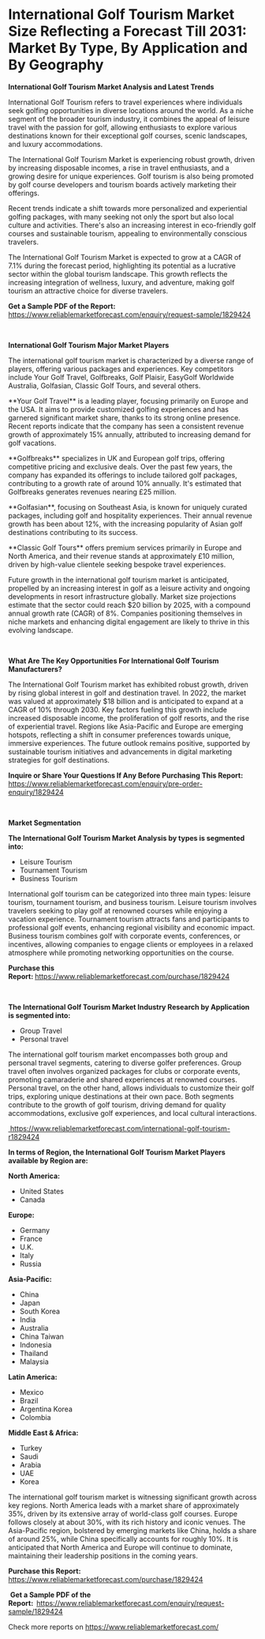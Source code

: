 <p><h1>International Golf Tourism Market Size Reflecting a Forecast Till 2031: Market By Type, By Application and By Geography</h1></p><p><strong>International Golf Tourism Market Analysis and Latest Trends</strong></p>
<p><p>International Golf Tourism refers to travel experiences where individuals seek golfing opportunities in diverse locations around the world. As a niche segment of the broader tourism industry, it combines the appeal of leisure travel with the passion for golf, allowing enthusiasts to explore various destinations known for their exceptional golf courses, scenic landscapes, and luxury accommodations.</p><p>The International Golf Tourism Market is experiencing robust growth, driven by increasing disposable incomes, a rise in travel enthusiasts, and a growing desire for unique experiences. Golf tourism is also being promoted by golf course developers and tourism boards actively marketing their offerings. </p><p>Recent trends indicate a shift towards more personalized and experiential golfing packages, with many seeking not only the sport but also local culture and activities. There's also an increasing interest in eco-friendly golf courses and sustainable tourism, appealing to environmentally conscious travelers. </p><p>The International Golf Tourism Market is expected to grow at a CAGR of 7.1% during the forecast period, highlighting its potential as a lucrative sector within the global tourism landscape. This growth reflects the increasing integration of wellness, luxury, and adventure, making golf tourism an attractive choice for diverse travelers.</p></p>
<p><strong>Get a Sample PDF of the Report:&nbsp;</strong> <a href="https://www.reliablemarketforecast.com/enquiry/request-sample/1829424?utm_campaign=1874&utm_medium=2&utm_source=Github&utm_content=ia&utm_term=30122024&utm_id=international-golf-tourism">https://www.reliablemarketforecast.com/enquiry/request-sample/1829424</a></p>
<p>&nbsp;</p>
<p><strong>International Golf Tourism Major Market Players</strong></p>
<p><p>The international golf tourism market is characterized by a diverse range of players, offering various packages and experiences. Key competitors include Your Golf Travel, Golfbreaks, Golf Plaisir, EasyGolf Worldwide Australia, Golfasian, Classic Golf Tours, and several others. </p><p>**Your Golf Travel** is a leading player, focusing primarily on Europe and the USA. It aims to provide customized golfing experiences and has garnered significant market share, thanks to its strong online presence. Recent reports indicate that the company has seen a consistent revenue growth of approximately 15% annually, attributed to increasing demand for golf vacations.</p><p>**Golfbreaks** specializes in UK and European golf trips, offering competitive pricing and exclusive deals. Over the past few years, the company has expanded its offerings to include tailored golf packages, contributing to a growth rate of around 10% annually. It's estimated that Golfbreaks generates revenues nearing £25 million.</p><p>**Golfasian**, focusing on Southeast Asia, is known for uniquely curated packages, including golf and hospitality experiences. Their annual revenue growth has been about 12%, with the increasing popularity of Asian golf destinations contributing to its success.</p><p>**Classic Golf Tours** offers premium services primarily in Europe and North America, and their revenue stands at approximately £10 million, driven by high-value clientele seeking bespoke travel experiences.</p><p>Future growth in the international golf tourism market is anticipated, propelled by an increasing interest in golf as a leisure activity and ongoing developments in resort infrastructure globally. Market size projections estimate that the sector could reach $20 billion by 2025, with a compound annual growth rate (CAGR) of 8%. Companies positioning themselves in niche markets and enhancing digital engagement are likely to thrive in this evolving landscape.</p></p>
<p>&nbsp;</p>
<p><strong>What Are The Key Opportunities For International Golf Tourism Manufacturers?</strong></p>
<p><p>The International Golf Tourism market has exhibited robust growth, driven by rising global interest in golf and destination travel. In 2022, the market was valued at approximately $18 billion and is anticipated to expand at a CAGR of 10% through 2030. Key factors fueling this growth include increased disposable income, the proliferation of golf resorts, and the rise of experiential travel. Regions like Asia-Pacific and Europe are emerging hotspots, reflecting a shift in consumer preferences towards unique, immersive experiences. The future outlook remains positive, supported by sustainable tourism initiatives and advancements in digital marketing strategies for golf destinations.</p></p>
<p><strong>Inquire or Share Your Questions If Any Before Purchasing This Report:</strong> <a href="https://www.reliablemarketforecast.com/enquiry/pre-order-enquiry/1829424?utm_campaign=1874&utm_medium=2&utm_source=Github&utm_content=ia&utm_term=30122024&utm_id=international-golf-tourism">https://www.reliablemarketforecast.com/enquiry/pre-order-enquiry/1829424</a></p>
<p>&nbsp;</p>
<p><strong>Market Segmentation</strong></p>
<p><strong>The International Golf Tourism Market Analysis by types is segmented into:</strong></p>
<p><ul><li>Leisure Tourism</li><li>Tournament Tourism</li><li>Business Tourism</li></ul></p>
<p><p>International golf tourism can be categorized into three main types: leisure tourism, tournament tourism, and business tourism. Leisure tourism involves travelers seeking to play golf at renowned courses while enjoying a vacation experience. Tournament tourism attracts fans and participants to professional golf events, enhancing regional visibility and economic impact. Business tourism combines golf with corporate events, conferences, or incentives, allowing companies to engage clients or employees in a relaxed atmosphere while promoting networking opportunities on the course.</p></p>
<p><strong>Purchase this Report:&nbsp;</strong><a href="https://www.reliablemarketforecast.com/purchase/1829424?utm_campaign=1874&utm_medium=2&utm_source=Github&utm_content=ia&utm_term=30122024&utm_id=international-golf-tourism">https://www.reliablemarketforecast.com/purchase/1829424</a></p>
<p>&nbsp;</p>
<p><strong>The International Golf Tourism Market Industry Research by Application is segmented into:</strong></p>
<p><ul><li>Group Travel</li><li>Personal travel</li></ul></p>
<p><p>The international golf tourism market encompasses both group and personal travel segments, catering to diverse golfer preferences. Group travel often involves organized packages for clubs or corporate events, promoting camaraderie and shared experiences at renowned courses. Personal travel, on the other hand, allows individuals to customize their golf trips, exploring unique destinations at their own pace. Both segments contribute to the growth of golf tourism, driving demand for quality accommodations, exclusive golf experiences, and local cultural interactions.</p></p>
<p><a href="https://www.reliablemarketforecast.com/international-golf-tourism-r1829424?utm_campaign=1874&utm_medium=2&utm_source=Github&utm_content=ia&utm_term=30122024&utm_id=international-golf-tourism">&nbsp;https://www.reliablemarketforecast.com/international-golf-tourism-r1829424</a></p>
<p><strong>In terms of Region, the International Golf Tourism Market Players available by Region are:</strong></p>
<p>
    <p> <strong> North America: </strong>
        <ul>
            <li>United States</li>
            <li>Canada</li>
        </ul>
        </p> 
    <p> <strong> Europe: </strong>
        <ul>
            <li>Germany</li>
            <li>France</li>
            <li>U.K.</li>
            <li>Italy</li>
            <li>Russia</li>
        </ul>
        </p> 
    <p> <strong> Asia-Pacific: </strong>
        <ul>
            <li>China</li>
            <li>Japan</li>
            <li>South Korea</li>
            <li>India</li>
            <li>Australia</li>
            <li>China Taiwan</li>
            <li>Indonesia</li>
            <li>Thailand</li>
            <li>Malaysia</li>
        </ul>
        </p> 
    <p> <strong> Latin America: </strong>
        <ul>
            <li>Mexico</li>
            <li>Brazil</li>
            <li>Argentina Korea</li>
            <li>Colombia</li>
        </ul>
        </p> 
    <p> <strong> Middle East & Africa: </strong>
        <ul>
            <li>Turkey</li>
            <li>Saudi</li>
            <li>Arabia</li>
            <li>UAE</li>
            <li>Korea</li>
        </ul>
    </p>
    </p>
<p><p>The international golf tourism market is witnessing significant growth across key regions. North America leads with a market share of approximately 35%, driven by its extensive array of world-class golf courses. Europe follows closely at about 30%, with its rich history and iconic venues. The Asia-Pacific region, bolstered by emerging markets like China, holds a share of around 25%, while China specifically accounts for roughly 10%. It is anticipated that North America and Europe will continue to dominate, maintaining their leadership positions in the coming years.</p></p>
<p><strong>Purchase this Report: </strong><a href="https://www.reliablemarketforecast.com/purchase/1829424?utm_campaign=1874&utm_medium=2&utm_source=Github&utm_content=ia&utm_term=30122024&utm_id=international-golf-tourism">https://www.reliablemarketforecast.com/purchase/1829424</a></p>
<p>&nbsp;<strong>Get a Sample PDF of the Report:&nbsp;&nbsp;</strong><a href="https://www.reliablemarketforecast.com/enquiry/request-sample/1829424?utm_campaign=1874&utm_medium=2&utm_source=Github&utm_content=ia&utm_term=30122024&utm_id=international-golf-tourism">https://www.reliablemarketforecast.com/enquiry/request-sample/1829424</a></p>
<p><strong></strong></p>
<p>Check more reports on <a href="https://www.reliablemarketforecast.com/?utm_campaign=1874&utm_medium=2&utm_source=Github&utm_content=ia&utm_term=30122024&utm_id=international-golf-tourism">https://www.reliablemarketforecast.com/</a></p>